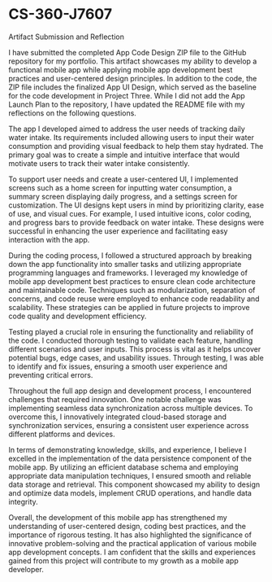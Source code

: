 # CS-360-J7607

Artifact Submission and Reflection

I have submitted the completed App Code Design ZIP file to the GitHub repository for my portfolio. This artifact showcases my ability to develop a functional mobile app while applying mobile app development best practices and user-centered design principles. In addition to the code, the ZIP file includes the finalized App UI Design, which served as the baseline for the code development in Project Three. While I did not add the App Launch Plan to the repository, I have updated the README file with my reflections on the following questions.

The app I developed aimed to address the user needs of tracking daily water intake. Its requirements included allowing users to input their water consumption and providing visual feedback to help them stay hydrated. The primary goal was to create a simple and intuitive interface that would motivate users to track their water intake consistently.

To support user needs and create a user-centered UI, I implemented screens such as a home screen for inputting water consumption, a summary screen displaying daily progress, and a settings screen for customization. The UI designs kept users in mind by prioritizing clarity, ease of use, and visual cues. For example, I used intuitive icons, color coding, and progress bars to provide feedback on water intake. These designs were successful in enhancing the user experience and facilitating easy interaction with the app.

During the coding process, I followed a structured approach by breaking down the app functionality into smaller tasks and utilizing appropriate programming languages and frameworks. I leveraged my knowledge of mobile app development best practices to ensure clean code architecture and maintainable code. Techniques such as modularization, separation of concerns, and code reuse were employed to enhance code readability and scalability. These strategies can be applied in future projects to improve code quality and development efficiency.

Testing played a crucial role in ensuring the functionality and reliability of the code. I conducted thorough testing to validate each feature, handling different scenarios and user inputs. This process is vital as it helps uncover potential bugs, edge cases, and usability issues. Through testing, I was able to identify and fix issues, ensuring a smooth user experience and preventing critical errors.

Throughout the full app design and development process, I encountered challenges that required innovation. One notable challenge was implementing seamless data synchronization across multiple devices. To overcome this, I innovatively integrated cloud-based storage and synchronization services, ensuring a consistent user experience across different platforms and devices.

In terms of demonstrating knowledge, skills, and experience, I believe I excelled in the implementation of the data persistence component of the mobile app. By utilizing an efficient database schema and employing appropriate data manipulation techniques, I ensured smooth and reliable data storage and retrieval. This component showcased my ability to design and optimize data models, implement CRUD operations, and handle data integrity.

Overall, the development of this mobile app has strengthened my understanding of user-centered design, coding best practices, and the importance of rigorous testing. It has also highlighted the significance of innovative problem-solving and the practical application of various mobile app development concepts. I am confident that the skills and experiences gained from this project will contribute to my growth as a mobile app developer.

